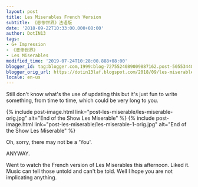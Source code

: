 ```yaml
---
layout: post
title: Les Miserables French Version
subtitle: 《悲惨世界》法语版
date: '2018-09-22T10:33:00.000+08:00'
author: DotIN13
tags:
- G+ Impression
- 《悲惨世界》
- Les Miserables
modified_time: '2019-07-24T10:28:00.888+08:00'
blogger_id: tag:blogger.com,1999:blog-7275524089009887162.post-5055344878236091097
blogger_orig_url: https://dotin13laf.blogspot.com/2018/09/les-miserables-french-version.html
locale: en-us
---
```


<p>Still don't know what's the use of updating this but it's just fun to write something, from time to time, which could be very long to you.</p>
{% include post-image.html link="post-les-miserable/les-miserable-orig.jpg" alt="End of the Show Les Miserable" %}
{% include post-image.html link="post-les-miserable/les-miserable-1-orig.jpg" alt="End of the Show Les Miserable" %}
<p>Oh, sorry, there may not be a 'You'.</p>
<p>ANYWAY.</p>
<p>Went to watch the French version of Les Miserables this afternoon. Liked it.<br />
Music can tell those untold and can't be told. Well I hope you are not implicating anything.</p>
